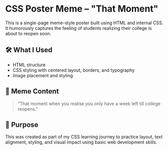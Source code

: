 # CSS Poster Meme – "That Moment"

This is a single-page meme-style poster built using HTML and internal CSS. It humorously captures the feeling of students realizing their college is about to reopen soon.

## 🛠️ What I Used
- HTML structure
- CSS styling with centered layout, borders, and typography
- Image placement and styling

## 📸 Meme Content
> "That moment when you realise you only have a week left till college reopens."

## 🧪 Purpose
This was created as part of my CSS learning journey to practice layout, text alignment, styling, and visual impact using basic web development skills.


